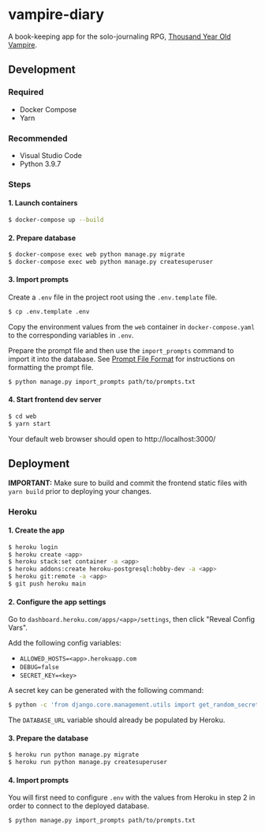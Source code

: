 # vampire-diary

A book-keeping app for the solo-journaling RPG, [Thousand Year Old Vampire](https://thousandyearoldvampire.com/).

## Development

### Required

- Docker Compose
- Yarn

### Recommended

- Visual Studio Code
- Python 3.9.7

### Steps

#### 1. Launch containers

```bash
$ docker-compose up --build
```

#### 2. Prepare database

```bash
$ docker-compose exec web python manage.py migrate
$ docker-compose exec web python manage.py createsuperuser
```

#### 3. Import prompts

Create a `.env` file in the project root using the `.env.template` file.

```bash
$ cp .env.template .env
```

Copy the environment values from the `web` container in `docker-compose.yaml` to the corresponding variables in `.env`.

Prepare the prompt file and then use the `import_prompts` command to import it into the database. See [Prompt File Format](./PROMPT_FILE_FORMAT.md) for instructions on formatting the prompt file.

```bash
$ python manage.py import_prompts path/to/prompts.txt
```

#### 4. Start frontend dev server

```bash
$ cd web
$ yarn start
```

Your default web browser should open to http://localhost:3000/

## Deployment

**IMPORTANT:** Make sure to build and commit the frontend static files with `yarn build` prior to deploying your changes.

### Heroku

#### 1. Create the app

```bash
$ heroku login
$ heroku create <app>
$ heroku stack:set container -a <app>
$ heroku addons:create heroku-postgresql:hobby-dev -a <app>
$ heroku git:remote -a <app>
$ git push heroku main
```

#### 2. Configure the app settings

Go to `dashboard.heroku.com/apps/<app>/settings`, then click "Reveal Config Vars".

Add the following config variables:

- `ALLOWED_HOSTS=<app>.herokuapp.com`
- `DEBUG=false`
- `SECRET_KEY=<key>`

A secret key can be generated with the following command:

```bash
$ python -c 'from django.core.management.utils import get_random_secret_key; print(get_random_secret_key())'
```

The `DATABASE_URL` variable should already be populated by Heroku.

#### 3. Prepare the database

```bash
$ heroku run python manage.py migrate
$ heroku run python manage.py createsuperuser
```

#### 4. Import prompts

You will first need to configure `.env` with the values from Heroku in step 2 in order to connect to the deployed database.

```bash
$ python manage.py import_prompts path/to/prompts.txt
```
